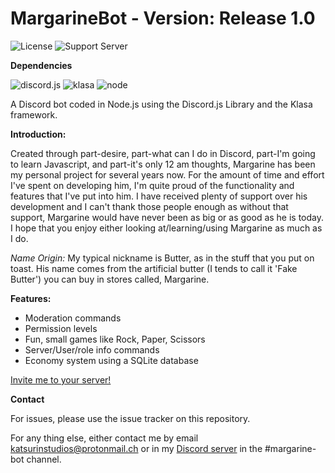 # MargarineBot - Version: Release 1.0
![License](https://img.shields.io/github/license/Butterstroke/MargarineBot.svg?style=flat-square) ![Support Server](https://discordapp.com/api/guilds/303253034551476225/widget.png)

<b>Dependencies</b>

![discord.js](https://img.shields.io/badge/discord.js-v12.0.0--dev-brightgreen.svg) ![klasa](https://img.shields.io/badge/Klasa-v0.22.0-brightgreen.svg) ![node](https://img.shields.io/badge/Node-v10.0.0+-brightgreen.svg)

A Discord bot coded in Node.js using the Discord.js Library and the Klasa framework.

<b>Introduction:</b>

Created through part-desire, part-what can I do in Discord, part-I'm going to learn Javascript, and part-it's only 12 am thoughts, Margarine has been my personal project for several years now. For the amount of time and effort I've spent on developing him, I'm quite proud of the functionality and features that I've put into him. I have received plenty of support over his development and I can't thank those people enough as without that support, Margarine would have never been as big or as good as he is today. I hope that you enjoy either looking at/learning/using Margarine as much as I do.

*Name Origin:* My typical nickname is Butter, as in the stuff that you put on toast. His name comes from the artificial butter (I tends to call it 'Fake Butter') you can buy in stores called, Margarine.

<b>Features:</b>
- Moderation commands
- Permission levels
- Fun, small games like Rock, Paper, Scissors
- Server/User/role info commands
- Economy system using a SQLite database

<a href="https://discordapp.com/oauth2/authorize?client_id=315132794172997633&permissions=60482&scope=bot"> Invite me to your server!</a>

<b>Contact</b>

For issues, please use the issue tracker on this repository.

For any thing else, either contact me by email <a href="mailto:katsurinstudios@protonmail.ch">katsurinstudios@protonmail.ch</a> or in my [Discord server](https://discord.gg/TJJ6KGd) in the #margarine-bot channel.
